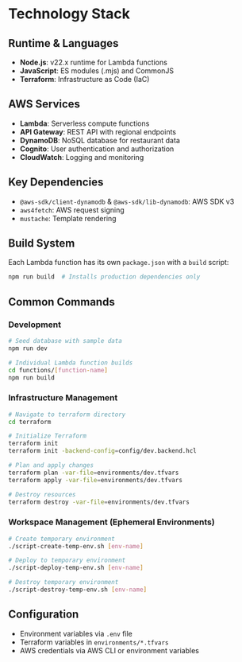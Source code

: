 # Technology Stack

## Runtime & Languages
- **Node.js**: v22.x runtime for Lambda functions
- **JavaScript**: ES modules (.mjs) and CommonJS
- **Terraform**: Infrastructure as Code (IaC)

## AWS Services
- **Lambda**: Serverless compute functions
- **API Gateway**: REST API with regional endpoints
- **DynamoDB**: NoSQL database for restaurant data
- **Cognito**: User authentication and authorization
- **CloudWatch**: Logging and monitoring

## Key Dependencies
- `@aws-sdk/client-dynamodb` & `@aws-sdk/lib-dynamodb`: AWS SDK v3
- `aws4fetch`: AWS request signing
- `mustache`: Template rendering

## Build System
Each Lambda function has its own `package.json` with a `build` script:
```bash
npm run build  # Installs production dependencies only
```

## Common Commands

### Development
```bash
# Seed database with sample data
npm run dev

# Individual Lambda function builds
cd functions/[function-name]
npm run build
```

### Infrastructure Management
```bash
# Navigate to terraform directory
cd terraform

# Initialize Terraform
terraform init
terraform init -backend-config=config/dev.backend.hcl

# Plan and apply changes
terraform plan -var-file=environments/dev.tfvars
terraform apply -var-file=environments/dev.tfvars

# Destroy resources
terraform destroy -var-file=environments/dev.tfvars
```

### Workspace Management (Ephemeral Environments)
```bash
# Create temporary environment
./script-create-temp-env.sh [env-name]

# Deploy to temporary environment
./script-deploy-temp-env.sh [env-name]

# Destroy temporary environment
./script-destroy-temp-env.sh [env-name]
```

## Configuration
- Environment variables via `.env` file
- Terraform variables in `environments/*.tfvars`
- AWS credentials via AWS CLI or environment variables
